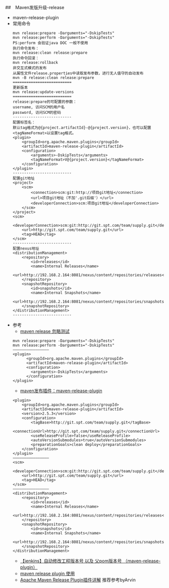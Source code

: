 ##　Maven发版升级-release
- maven-release-plugin
- 常用命令
    ```
    mvn release:prepare -Darguments="-DskipTests"
    mvn release:perform -Darguments="-DskipTests"
    PS:perform 会验证java DOC 一般不使用
    执行命令发布：
    mvn release:clean release:prepare
    执行命令回滚：
    mvn release:rollback
    非交互式模式的发布
    从属性文件release.properties中读取发布参数，进行无人值守的自动发布
    mvn -B release:clean release:prepare
    ==========================
    更新版本
    mvn release:update-versions
    ==========================
    release:prepare的可配置的参数：
    username, 访问SCM的用户名
    password, 访问SCM的密码
    --------------------------
    配置标签名：
    默认tag格式为@{project.artifactId}-@{project.version}，也可以配置<tagNameFormat>以设置tag格式。
    <plugin>
        <groupId>org.apache.maven.plugins</groupId>
        <artifactId>maven-release-plugin</artifactId>
        <configuration>
            <arguments>-DskipTests</arguments>
            <tagNameFormat>V@{project.version}</tagNameFormat>
        </configuration>
    </plugin>
    --------------------------
    配置git地址
    <project>
        <scm>
            <connection>scm:git:http://项目git地址</connection>
            <url>项目git地址（不加'.git后缀'）</url>
            <developerConnection>scm:项目git地址</developerConnection>
        </scm>
    </project>
    <scm>
    	<developerConnection>scm:git:http://git.spt.com/team/supply.git</developerConnection>
    	<url>http://git.spt.com/team/supply.git</url>
    	<tag>HEAD</tag>
    </scm>
    --------------------------
    配置nexus地址
    <distributionManagement>
    	<repository>
    		<id>releases</id>
    		<name>Internal Releases</name>
    		<url>http://192.168.2.164:8081/nexus/content/repositories/releases</url>
    	</repository>
    	<snapshotRepository>
    		<id>snapshots</id>
    		<name>Internal Snapshots</name>
    		<url>http://192.168.2.164:8081/nexus/content/repositories/snapshots</url>
    	</snapshotRepository>
    </distributionManagement>
    --------------------------

    ```
- 参考
    - [maven release 忽略测试](https://blog.csdn.net/iteye_16572/article/details/82653379)
    ```
    mvn release:prepare -Darguments="-DskipTests"
    mvn release:perform -Darguments="-DskipTests"
    ————————————————
    <plugin>
          <groupId>org.apache.maven.plugins</groupId>
          <artifactId>maven-release-plugin</artifactId>
          <configuration>
            <arguments>-DskipTests</arguments>
          </configuration>
    </plugin>
    ```
    - [maven发布插件：maven-release-plugin](https://blog.csdn.net/wlddhj/article/details/84106597)
    ```
    <plugin>
    	<groupId>org.apache.maven.plugins</groupId>
    	<artifactId>maven-release-plugin</artifactId>
    	<version>2.5.3</version>
    	<configuration>
    		<tagBase>http://git.spt.com/team/supply.git</tagBase>
    		<connectionUrl>http://git.spt.com/team/supply.git</connectionUrl>
    		<useReleaseProfile>false</useReleaseProfile>
    		<autoVersionSubmodules>true</autoVersionSubmodules>
    		<preparationGoals>clean deploy</preparationGoals>
    	</configuration>
    </plugin>
    ————————————————
    <scm>
    	<developerConnection>scm:git:http://git.spt.com/team/supply.git</developerConnection>
    	<url>http://git.spt.com/team/supply.git</url>
    	<tag>HEAD</tag>
    </scm>
    ————————————————
    <distributionManagement>
    	<repository>
    		<id>releases</id>
    		<name>Internal Releases</name>
    		<url>http://192.168.2.164:8081/nexus/content/repositories/releases</url>
    	</repository>
    	<snapshotRepository>
    		<id>snapshots</id>
    		<name>Internal Snapshots</name>
    		<url>http://192.168.2.164:8081/nexus/content/repositories/snapshots</url>
    	</snapshotRepository>
    </distributionManagement>
    ```
    - [【jenkins】自动修改工程版本号 以及 父pom版本号 （maven-release-plugin）](https://blog.csdn.net/u010900754/article/details/90582420)
    - [maven release plugin 使用](https://blog.csdn.net/qq_41253247/article/details/91824513)
    - [Apache Maven Release Plugin插件详解](https://blog.csdn.net/taiyangdao/article/details/82658799) 推荐参考byArvin